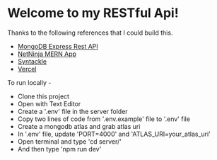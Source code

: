 # Welcome to my RESTful Api!

Thanks to the following references that I could build this.

- [MongoDB Express Rest API](https://github.com/mongodb-developer/mongodb-express-rest-api-example)
- [NetNinja MERN App](https://www.youtube.com/@NetNinja)
- [Syntackle](https://syntackle.live/blog/how-to-create-and-deploy-an-express-js-app-to-vercel-ljgvGrsCH7ioHsAxuw3G/)
- [Vercel](https://vercel.com/guides/using-express-with-vercel)

To run locally -

- Clone this project
- Open with Text Editor
- Create a '.env' file in the  server folder
- Copy two lines of code from '.env.example' file to '.env' file
- Create a mongodb atlas and grab atlas uri
- In '.env' file, update 'PORT=4000' and 'ATLAS_URI=your_atlas_uri'
- Open terminal and type 'cd server/'
- And then type 'npm run dev'

